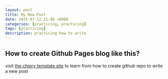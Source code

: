 ```yaml
---
layout: post
title: My New Post
date: 2025-07-12 21:08 +0900
categories: [practicing, practicing]
tags: [practicing]
description: practicing how to write
---
```


## How to create Github Pages blog like this?

visit [the chipry template site](https://chirpy.cotes.page/posts/getting-started/) to learn from how to create github repo to write a new post



